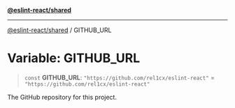[**@eslint-react/shared**](../README.md)

***

[@eslint-react/shared](../README.md) / GITHUB\_URL

# Variable: GITHUB\_URL

> `const` **GITHUB\_URL**: `"https://github.com/rel1cx/eslint-react"` = `"https://github.com/rel1cx/eslint-react"`

The GitHub repository for this project.
